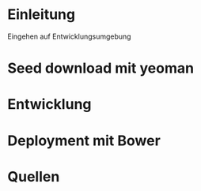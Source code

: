 # Einleitung

Eingehen auf Entwicklungsumgebung


# Seed download mit yeoman

# Entwicklung

# Deployment mit Bower

# Quellen

